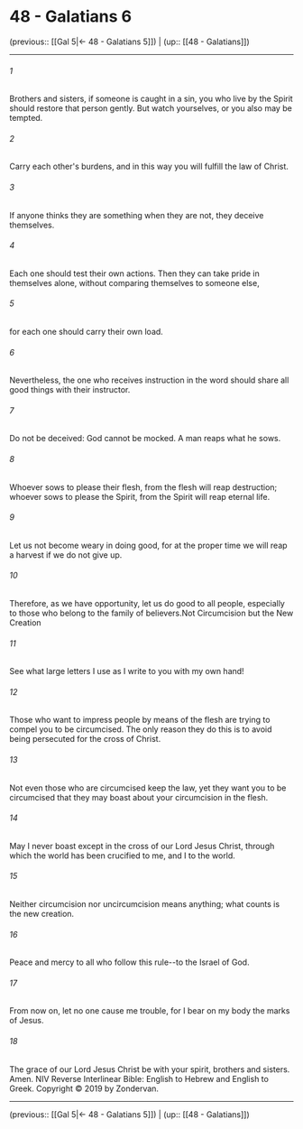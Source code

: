 # 48 - Galatians 6

(previous:: [[Gal 5|← 48 - Galatians 5]]) | (up:: [[48 - Galatians]])

***


###### 1 
Brothers and sisters, if someone is caught in a sin, you who live by the Spirit should restore that person gently. But watch yourselves, or you also may be tempted. 

###### 2 
Carry each other's burdens, and in this way you will fulfill the law of Christ. 

###### 3 
If anyone thinks they are something when they are not, they deceive themselves. 

###### 4 
Each one should test their own actions. Then they can take pride in themselves alone, without comparing themselves to someone else, 

###### 5 
for each one should carry their own load. 

###### 6 
Nevertheless, the one who receives instruction in the word should share all good things with their instructor. 

###### 7 
Do not be deceived: God cannot be mocked. A man reaps what he sows. 

###### 8 
Whoever sows to please their flesh, from the flesh will reap destruction; whoever sows to please the Spirit, from the Spirit will reap eternal life. 

###### 9 
Let us not become weary in doing good, for at the proper time we will reap a harvest if we do not give up. 

###### 10 
Therefore, as we have opportunity, let us do good to all people, especially to those who belong to the family of believers.Not Circumcision but the New Creation 

###### 11 
See what large letters I use as I write to you with my own hand! 

###### 12 
Those who want to impress people by means of the flesh are trying to compel you to be circumcised. The only reason they do this is to avoid being persecuted for the cross of Christ. 

###### 13 
Not even those who are circumcised keep the law, yet they want you to be circumcised that they may boast about your circumcision in the flesh. 

###### 14 
May I never boast except in the cross of our Lord Jesus Christ, through which the world has been crucified to me, and I to the world. 

###### 15 
Neither circumcision nor uncircumcision means anything; what counts is the new creation. 

###### 16 
Peace and mercy to all who follow this rule--to the Israel of God. 

###### 17 
From now on, let no one cause me trouble, for I bear on my body the marks of Jesus. 

###### 18 
The grace of our Lord Jesus Christ be with your spirit, brothers and sisters. Amen. NIV Reverse Interlinear Bible: English to Hebrew and English to Greek. Copyright © 2019 by Zondervan.

***

(previous:: [[Gal 5|← 48 - Galatians 5]]) | (up:: [[48 - Galatians]])
